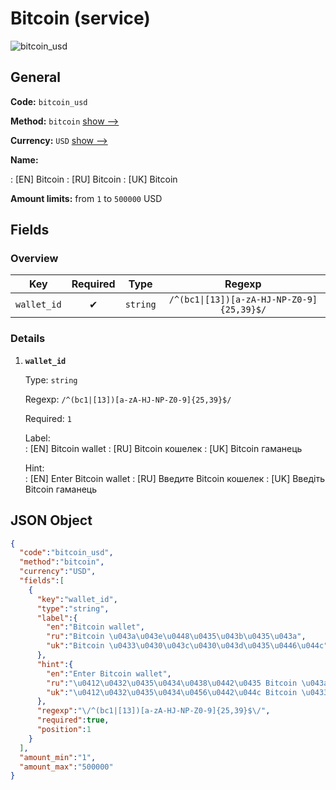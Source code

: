 
# Bitcoin (service) 
![bitcoin_usd](https://static.openfintech.io/payout_methods/bitcoin_usd/logo.svg?w=400&c=v0.59.26#w24)  

## General 
 
**Code:** `bitcoin_usd` 
 
**Method:** `bitcoin` [show -->](/payout-methods/bitcoin/) 
 
**Currency:** `USD` [show -->](/currencies/USD/) 
 
**Name:** 
 
:	[EN] Bitcoin 
:	[RU] Bitcoin 
:	[UK] Bitcoin 
 
**Amount limits:** from `1` to `500000` USD 

## Fields 

### Overview 

|Key|Required|Type|Regexp| 
|:---:|:---:|:---:|:---:| 
|`wallet_id`|✔|`string`|`/^(bc1\|[13])[a-zA-HJ-NP-Z0-9]{25,39}$/`| 
 

### Details 
 
1. **`wallet_id`** 
 
	Type: `string` 
 
	Regexp: `/^(bc1|[13])[a-zA-HJ-NP-Z0-9]{25,39}$/` 
 
	Required: `1` 
 
	Label:  
	: [EN] Bitcoin wallet 
	: [RU] Bitcoin кошелек 
	: [UK] Bitcoin гаманець 
 
	Hint:  
	: [EN] Enter Bitcoin wallet 
	: [RU] Введите Bitcoin кошелек 
	: [UK] Введіть Bitcoin гаманець 
 

## JSON Object 

```json
{
  "code":"bitcoin_usd",
  "method":"bitcoin",
  "currency":"USD",
  "fields":[
    {
      "key":"wallet_id",
      "type":"string",
      "label":{
        "en":"Bitcoin wallet",
        "ru":"Bitcoin \u043a\u043e\u0448\u0435\u043b\u0435\u043a",
        "uk":"Bitcoin \u0433\u0430\u043c\u0430\u043d\u0435\u0446\u044c"
      },
      "hint":{
        "en":"Enter Bitcoin wallet",
        "ru":"\u0412\u0432\u0435\u0434\u0438\u0442\u0435 Bitcoin \u043a\u043e\u0448\u0435\u043b\u0435\u043a",
        "uk":"\u0412\u0432\u0435\u0434\u0456\u0442\u044c Bitcoin \u0433\u0430\u043c\u0430\u043d\u0435\u0446\u044c"
      },
      "regexp":"\/^(bc1|[13])[a-zA-HJ-NP-Z0-9]{25,39}$\/",
      "required":true,
      "position":1
    }
  ],
  "amount_min":"1",
  "amount_max":"500000"
}
```  
